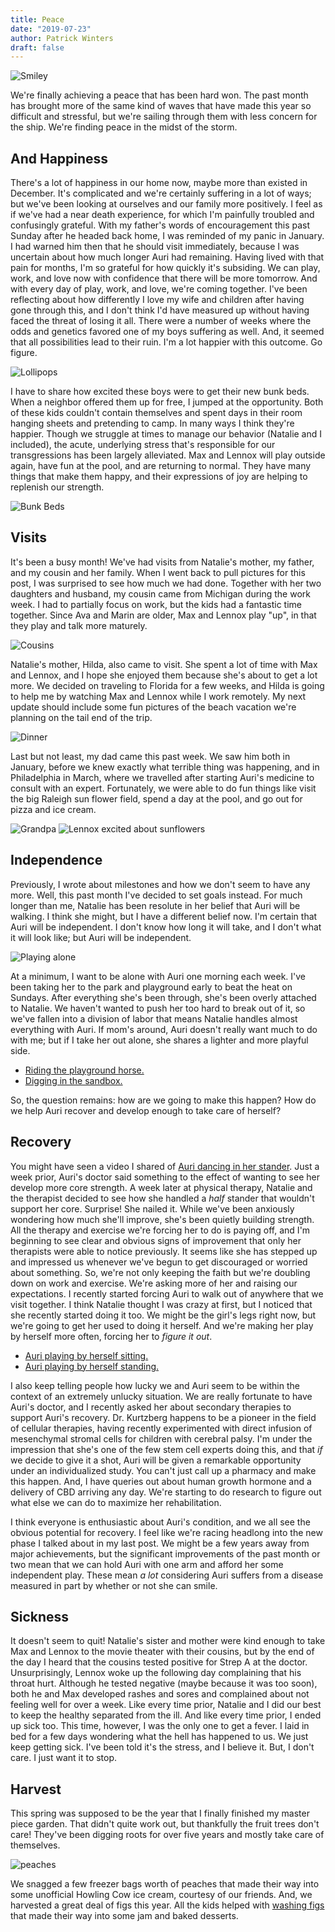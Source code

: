 ```yaml
---
title: Peace
date: "2019-07-23"
author: Patrick Winters
draft: false
---
```


![Smiley](stairs.png)

We're finally achieving a peace that has been hard won. The past month has brought more of the same kind of waves that have made this year so difficult and stressful, but we're sailing through them with less concern for the ship. We're finding peace in the midst of the storm.

## And Happiness

There's a lot of happiness in our home now, maybe more than existed in December. It's complicated and we're certainly suffering in a lot of ways; but we've been looking at ourselves and our family more positively. I feel as if we've had a near death experience, for which I'm painfully troubled and confusingly grateful. With my father's words of encouragement this past Sunday after he headed back home, I was reminded of my panic in January. I had warned him then that he should visit immediately, because I was uncertain about how much longer Auri had remaining. Having lived with that pain for months, I'm so grateful for how quickly it's subsiding. We can play, work, and love now with confidence that there will be more tomorrow. And with every day of play, work, and love, we're coming together. I've been reflecting about how differently I love my wife and children after having gone through this, and I don't think I'd have measured up without having faced the threat of losing it all. There were a number of weeks where the odds and genetics favored one of my boys suffering as well. And, it seemed that all possibilities lead to their ruin. I'm a lot happier with this outcome. Go figure.

![Lollipops](lollipops.JPG)

I have to share how excited these boys were to get their new bunk beds. When a neighbor offered them up for free, I jumped at the opportunity. Both of these kids couldn't contain themselves and spent days in their room hanging sheets and pretending to camp. In many ways I think they're happier. Though we struggle at times to manage our behavior (Natalie and I included), the acute, underlying stress that's responsible for our transgressions has been largely alleviated. Max and Lennox will play outside again, have fun at the pool, and are returning to normal. They have many things that make them happy, and their expressions of joy are helping to replenish our strength.

![Bunk Beds](bunk_beds.jpg)

## Visits

It's been a busy month! We've had visits from Natalie's mother, my father, and my cousin and her family. When I went back to pull pictures for this post, I was surprised to see how much we had done. Together with her two daughters and husband, my cousin came from Michigan during the work week. I had to partially focus on work, but the kids had a fantastic time together. Since Ava and Marin are older, Max and Lennox play "up", in that they play and talk more maturely.

![Cousins](cousins.jpg)

Natalie's mother, Hilda, also came to visit. She spent a lot of time with Max and Lennox, and I hope she enjoyed them because she's about to get a lot more. We decided on traveling to Florida for a few weeks, and Hilda is going to help me by watching Max and Lennox while I work remotely. My next update should include some fun pictures of the beach vacation we're planning on the tail end of the trip.

![Dinner](dinner.jpg)

Last but not least, my dad came this past week. We saw him both in January, before we knew exactly what terrible thing was happening, and in Philadelphia in March, where we travelled after starting Auri's medicine to consult with an expert. Fortunately, we were able to do fun things like visit the big Raleigh sun flower field, spend a day at the pool, and go out for pizza and ice cream.

![Grandpa](grandpa.jpg)
![Lennox excited about sunflowers](lennox_sunflowers.jpg)

## Independence

Previously, I wrote about milestones and how we don't seem to have any more. Well, this past month I've decided to set goals instead. For much longer than me, Natalie has been resolute in her belief that Auri will be walking. I think she might, but I have a different belief now. I'm certain that Auri will be independent. I don't know how long it will take, and I don't what it will look like; but Auri will be independent.

![Playing alone](stander.jpg)

At a minimum, I want to be alone with Auri one morning each week. I've been taking her to the park and playground early to beat the heat on Sundays. After everything she's been through, she's been overly attached to Natalie. We haven't wanted to push her too hard to break out of it, so we've fallen into a division of labor that means Natalie handles almost everything with Auri. If mom's around, Auri doesn't really want much to do with me; but if I take her out alone, she shares a lighter and more playful side.

- [Riding the playground horse.](https://photos.app.goo.gl/c9oUuYkC16G29Ndo9)
- [Digging in the sandbox.](https://photos.app.goo.gl/9wCNZricqfgLFfUr8)

So, the question remains: how are we going to make this happen? How do we help Auri recover and develop enough to take care of herself?

## Recovery
You might have seen a video I shared of [Auri dancing in her stander](https://photos.app.goo.gl/8YBqoSLP6a4YjaCLA). Just a week prior, Auri's doctor said something to the effect of wanting to see her develop more core strength. A week later at physical therapy, Natalie and the therapist decided to see how she handled a _half_ stander that wouldn't support her core. Surprise! She nailed it. While we've been anxiously wondering how much she'll improve, she's been quietly building strength. All the therapy and exercise we're forcing her to do is paying off, and I'm beginning to see clear and obvious signs of improvement that only her therapists were able to notice previously. It seems like she has stepped up and impressed us whenever we've begun to get discouraged or worried about something. So, we're not only keeping the faith but we're doubling down on work and exercise. We're asking more of her and raising our expectations. I recently started forcing Auri to walk out of anywhere that we visit together. I think Natalie thought I was crazy at first, but I noticed that she recently started doing it too. We might be the girl's legs right now, but we're going to get her used to doing it herself. And we're making her play by herself more often, forcing her to _figure it out_.

- [Auri playing by herself sitting.](https://photos.app.goo.gl/nC3gxAZkMQNNpdh4A)
- [Auri playing by herself standing.](https://photos.app.goo.gl/PirCsPxmGqtV1GPt8)

I also keep telling people how lucky we and Auri seem to be within the context of an extremely unlucky situation. We are really fortunate to have Auri's doctor, and I recently asked her about secondary therapies to support Auri's recovery. Dr. Kurtzberg happens to be a pioneer in the field of cellular therapies, having recently experimented with direct infusion of mesenchymal stromal cells for children with cerebral palsy. I'm under the impression that she's one of the few stem cell experts doing this, and that _if_ we decide to give it a shot, Auri will be given a remarkable opportunity under an individualized study. You can't just call up a pharmacy and make this happen. And, I have queries out about human growth hormone and a delivery of CBD arriving any day. We're starting to do research to figure out what else we can do to maximize her rehabilitation. 

I think everyone is enthusiastic about Auri's condition, and we all see the obvious potential for recovery.  I feel like we're racing headlong into the new phase I talked about in my last post. We might be a few years away from major achievements, but the significant improvements of the past month or two mean that we can hold Auri with one arm and afford her some independent play. These mean _a lot_ considering Auri suffers from a disease measured in part by whether or not she can smile.

## Sickness

It doesn't seem to quit! Natalie's sister and mother were kind enough to take Max and Lennox to the movie theater with their cousins, but by the end of the day I heard that the cousins tested positive for Strep A at the doctor. Unsurprisingly, Lennox woke up the following day complaining that his throat hurt. Although he tested negative (maybe because it was too soon), both he and Max developed rashes and sores and complained about not feeling well for over a week. Like every time prior, Natalie and I did our best to keep the healthy separated from the ill. And like every time prior, I ended up sick too. This time, however, I was the only one to get a fever. I laid in bed for a few days wondering what the hell has happened to us. We just keep getting sick. I've been told it's the stress, and I believe it. But, I don't care. I just want it to stop.

## Harvest

This spring was supposed to be the year that I finally finished my master piece garden. That didn't quite work out, but thankfully the fruit trees don't care! They've been digging roots for over five years and mostly take care of themselves.

![peaches](peaches.jpg)

We snagged a few freezer bags worth of peaches that made their way into some unofficial Howling Cow ice cream, courtesy of our friends. And, we harvested a great deal of figs this year. All the kids helped with [washing figs](https://photos.app.goo.gl/UuVxdDiPoKA1JwjQ6) that made their way into some jam and baked desserts.
